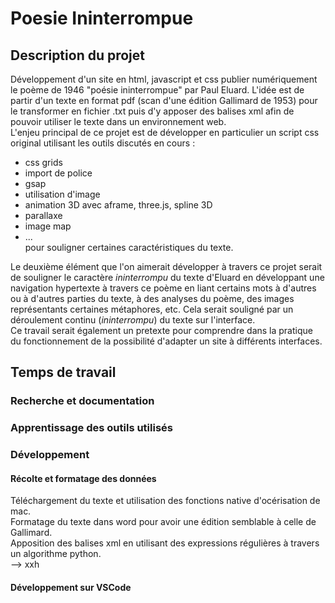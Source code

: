 # Poesie Ininterrompue

## Description du projet

Développement d'un site en html, javascript et css publier numériquement le poème de 1946 "poésie ininterrompue" par Paul Eluard. L'idée est de partir d'un texte en format pdf (scan d'une édition Gallimard de 1953) pour le transformer en fichier .txt puis d'y apposer des balises xml afin de pouvoir utiliser le texte dans un environnement web. </br>
L'enjeu principal de ce projet est de développer en particulier un script css original utilisant les outils discutés en cours : 
- css grids
- import de police
- gsap
- utilisation d'image 
- animation 3D avec aframe, three.js, spline 3D 
- parallaxe
- image map
- ...</br>
pour souligner certaines caractéristiques du texte.

Le deuxième élément que l'on aimerait développer à travers ce projet serait de souligner le caractère *ininterrompu* du texte d'Eluard en développant une navigation hypertexte à travers ce poème en liant certains mots à d'autres ou à d'autres parties du texte, à des analyses du poème, des images représentants certaines métaphores, etc. Cela serait souligné par un déroulement continu (*ininterrompu*) du texte sur l'interface.</br>
Ce travail serait également un pretexte pour comprendre dans la pratique du fonctionnement de la possibilité d'adapter un site à différents interfaces.

## Temps de travail

### Recherche et documentation


### Apprentissage des outils utilisés

### Développement
#### Récolte et formatage des données
Téléchargement du texte et utilisation des fonctions native d'océrisation de mac.</br>
Formatage du texte dans word pour avoir une édition semblable à celle de Gallimard.</br>
Apposition des balises xml en utilisant des expressions régulières à travers un algorithme python.</br>
--> xxh

#### Développement sur VSCode

